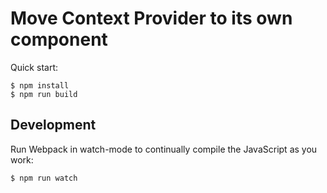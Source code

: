 # Move Context Provider to its own component

Quick start:

```
$ npm install
$ npm run build
````

## Development

Run Webpack in watch-mode to continually compile the JavaScript as you work:

```
$ npm run watch
```
